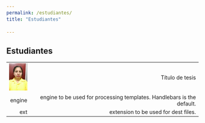 ```yaml
---
permalink: /estudiantes/
title: "Estudiantes"

---
```


## Estudiantes
| | | 
| ------:| -----------:|
|<img src="img-20181115-wa0002.jpg" width="48"> | Título de tesis |
| engine | engine to be used for processing templates. Handlebars is the default. |
| ext    | extension to be used for dest files. |



